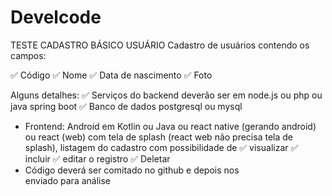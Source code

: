 # Develcode

TESTE CADASTRO BÁSICO USUÁRIO
Cadastro de usuários contendo os campos:

✅ Código
✅ Nome
✅ Data de nascimento
✅ Foto

Alguns detalhes:
✅ Serviços do backend deverão ser em node.js ou php ou java spring boot
✅ Banco de dados postgresql ou mysql
- Frontend: Android em Kotlin ou Java ou react native (gerando android) ou react (web) com tela de splash (react web não precisa tela de splash), listagem do cadastro com possibilidade de 
✅ visualizar
✅ incluir
✅ editar o registro
✅ Deletar
- Código deverá ser comitado no github e depois nos enviado para análise
